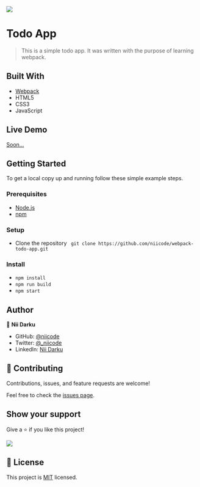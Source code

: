 ![](https://img.shields.io/badge/TodoApp-v1.0.0-blue.svg)

# Todo App

> This is a simple todo app. It was written with the purpose of learning webpack.


## Built With

- [Webpack](https://webpack.js.org/)
- HTML5
- CSS3
- JavaScript

## Live Demo

[Soon...](soon...)


## Getting Started

To get a local copy up and running follow these simple example steps.

### Prerequisites
- [Node.js](https://nodejs.org/)
- [npm](https://www.npmjs.com/)

### Setup
- Clone the repository ` git clone https://github.com/niicode/webpack-todo-app.git`

### Install
- `npm install`
- `npm run build`
- `npm start`

## Author

👤 **Nii Darku**

- GitHub: [@niicode](https://github.com/_niicode)
- Twitter: [@_niicode](https://twitter.com/_niicode)
- LinkedIn: [Nii Darku](https://linkedin.com/nii-darku-dodoo-082018148/)

## 🤝 Contributing

Contributions, issues, and feature requests are welcome!

Feel free to check the [issues page](../../issues/).

## Show your support

Give a ⭐️ if you like this project!
    
![](https://img.shields.io/badge/stars-0.0.1-brightgreen.svg)

## 📝 License

This project is [MIT](./LICENSE) licensed.
